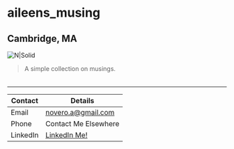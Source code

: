 # aileens_musing
## Cambridge, MA

![N|Solid](https://ca.slack-edge.com/T0495HV8H-U01AM69UW3E-ae635702c574-72)

> A simple collection on musings.

###### 


## 
___ 

| Contact | Details |
| ------ | ------ |
| Email | [novero.a\@gmail.com](mailto:novero.a@gmail.com?subject=GitHunLinker)|
| Phone | Contact Me Elsewhere  |
| LinkedIn | [LinkedIn Me!](www.linkedin.com/in/anovero) |
